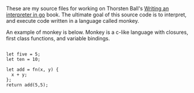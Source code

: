 These are my source files for working on Thorsten Ball's [Writing an interpreter in go](https://interpreterbook.com/) book. The ultimate goal of this source code is to interpret, and execute code written in a language called monkey.

An example of monkey is below. Monkey is a c-like language with closures, first class functions, and variable bindings.

```monkey

let five = 5;
let ten = 10;

let add = fn(x, y) {
  x + y;
};
return add(5,5);

```